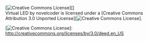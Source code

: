 [![Creative Commons License][]][]\
<span xmlns:dct="http://purl.org/dc/terms/" property="dct:title">Virtual
LED</span> by
<span xmlns:cc="http://creativecommons.org/ns#" property="cc:attributionName">novelcoder</span>
is licensed under a [Creative Commons Attribution 3.0 Unported
License][![Creative Commons License][]].

  [Creative Commons License]: http://i.creativecommons.org/l/by/3.0/88x31.png
  [![Creative Commons License][]]: http://creativecommons.org/licenses/by/3.0/deed.en_US